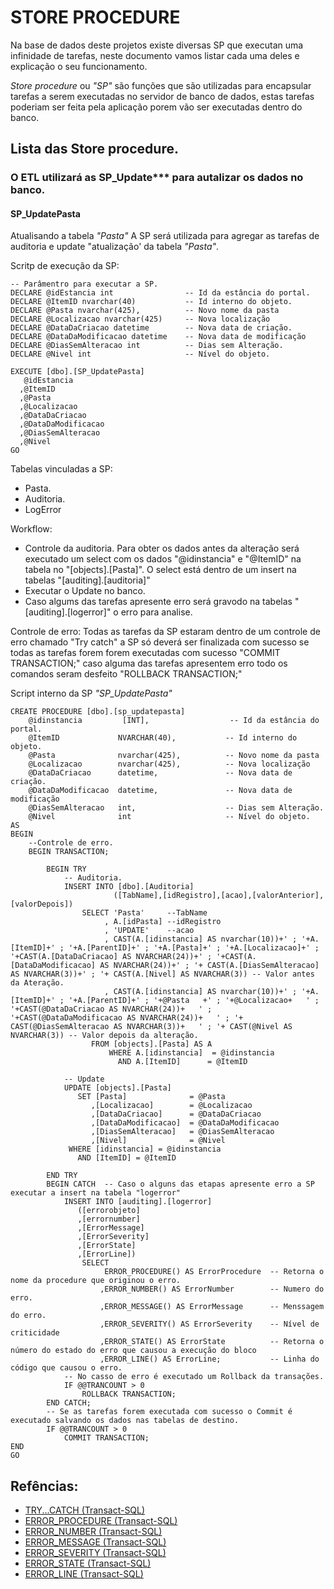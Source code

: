 # STORE PROCEDURE
Na base de dados deste projetos existe diversas SP que executan uma infinidade de tarefas, neste documento vamos listar cada uma deles e explicação o seu funcionamento.

_Store_ _procedure_ ou _"SP"_ são funções que são utilizadas para encapsular tarefas a serem executadas no servidor de banco de dados, estas tarefas poderiam ser feita pela aplicação porem vão ser executadas dentro do banco.


## Lista das Store procedure.


### O ETL utilizará as SP_Update*** para autalizar os dados no banco.

#### SP_UpdatePasta
Atualisando a tabela _"Pasta"_
A SP será utilizada para agregar as tarefas de auditoria e update "atualização' da tabela _"Pasta"_. 

Scritp de execução da SP:
```
-- Parâmentro para executar a SP.
DECLARE @idEstancia int                -- Id da estância do portal.  
DECLARE @ItemID nvarchar(40)           -- Id interno do objeto. 
DECLARE @Pasta nvarchar(425),          -- Novo nome da pasta
DECLARE @Localizacao nvarchar(425)     -- Nova localização
DECLARE @DataDaCriacao datetime        -- Nova data de criação.
DECLARE @DataDaModificacao datetime    -- Nova data de modificação
DECLARE @DiasSemAlteracao int          -- Dias sem Alteração.
DECLARE @Nivel int                     -- Nível do objeto.

EXECUTE [dbo].[SP_UpdatePasta] 
   @idEstancia
  ,@ItemID
  ,@Pasta
  ,@Localizacao
  ,@DataDaCriacao
  ,@DataDaModificacao
  ,@DiasSemAlteracao
  ,@Nivel
GO

```

Tabelas vinculadas a SP:
- Pasta.
- Auditoria.
- LogError

Workflow:
- Controle da auditoria.
		Para obter os dados antes da alteração será executado um select com os dados "@idinstancia" e "@ItemID" 
		na tabela no "[objects].[Pasta]".
		O select está dentro de um insert na tabelas "[auditing].[auditoria]" 
- Executar o Update no banco.
- Caso algums das tarefas apresente erro será gravodo na tabelas "[auditing].[logerror]" o erro para analise.

Controle de erro:
Todas as tarefas da SP estaram dentro de um controle de erro chamado "Try catch" 
a SP só deverá ser finalizada com sucesso se todas as tarefas forem forem executadas com sucesso "COMMIT TRANSACTION;" caso alguma das tarefas 
apresentem erro todo os comandos seram desfeito "ROLLBACK TRANSACTION;" 



Script interno da SP _"SP_UpdatePasta"_
```
CREATE PROCEDURE [dbo].[sp_updatepasta]
    @idinstancia         [INT],                  -- Id da estância do portal.
	@ItemID             NVARCHAR(40),           -- Id interno do objeto.
    @Pasta              nvarchar(425),          -- Novo nome da pasta
	@Localizacao        nvarchar(425),          -- Nova localização
	@DataDaCriacao      datetime,               -- Nova data de criação.
	@DataDaModificacao  datetime,               -- Nova data de modificação
	@DiasSemAlteracao   int,                    -- Dias sem Alteração.
	@Nivel              int                     -- Nível do objeto.
AS
BEGIN
	--Controle de erro.
	BEGIN TRANSACTION;  

		BEGIN TRY  
		    -- Auditoria.
			INSERT INTO [dbo].[Auditoria]
					   ([TabName],[idRegistro],[acao],[valorAnterior],[valorDepois])
				SELECT 'Pasta'     --TabName
					 , A.[idPasta] --idRegistro
					 , 'UPDATE'    --acao
					 , CAST(A.[idinstancia] AS nvarchar(10))+' ; '+A.[ItemID]+' ; '+A.[ParentID]+' ; '+A.[Pasta]+' ; '+A.[Localizacao]+' ; '+CAST(A.[DataDaCriacao] AS NVARCHAR(24))+' ; '+CAST(A.[DataDaModificacao] AS NVARCHAR(24))+' ; '+ CAST(A.[DiasSemAlteracao] AS NVARCHAR(3))+' ; '+ CAST(A.[Nivel] AS NVARCHAR(3)) -- Valor antes da Ateração.
					 , CAST(A.[idinstancia] AS nvarchar(10))+' ; '+A.[ItemID]+' ; '+A.[ParentID]+' ; '+@Pasta   +' ; '+@Localizacao+   ' ; '+CAST(@DataDaCriacao AS NVARCHAR(24))+   ' ; '+CAST(@DataDaModificacao AS NVARCHAR(24))+   ' ; '+ CAST(@DiasSemAlteracao AS NVARCHAR(3))+   ' ; '+ CAST(@Nivel AS NVARCHAR(3)) -- Valor depois da alteração.
				  FROM [objects].[Pasta] AS A
					  WHERE A.[idinstancia]  = @idinstancia
						AND A.[ItemID]      = @ItemID

			-- Update
			UPDATE [objects].[Pasta]
			   SET [Pasta]              = @Pasta
				  ,[Localizacao]        = @Localizacao
				  ,[DataDaCriacao]      = @DataDaCriacao
				  ,[DataDaModificacao]  = @DataDaModificacao
				  ,[DiasSemAlteracao]   = @DiasSemAlteracao
				  ,[Nivel]              = @Nivel
			 WHERE [idinstancia] = @idinstancia
			   AND [ItemID] = @ItemID

		END TRY  
		BEGIN CATCH  -- Caso o alguns das etapas apresente erro a SP executar a insert na tabela "logerror"
			INSERT INTO [auditing].[logerror]
			   ([errorobjeto]
			   ,[errornumber]
			   ,[ErrorMessage]
			   ,[ErrorSeverity]
			   ,[ErrorState]
			   ,[ErrorLine])
				SELECT   
					 ERROR_PROCEDURE() AS ErrorProcedure  -- Retorna o nome da procedure que originou o erro.
					,ERROR_NUMBER() AS ErrorNumber        -- Numero do erro.
					,ERROR_MESSAGE() AS ErrorMessage      -- Menssagem do erro.  				
					,ERROR_SEVERITY() AS ErrorSeverity    -- Nível de criticidade 
					,ERROR_STATE() AS ErrorState          -- Retorna o número do estado do erro que causou a execução do bloco				
					,ERROR_LINE() AS ErrorLine;           -- Linha do código que causou o erro.
	        -- No casso de erro é executado um Rollback da transações.			
			IF @@TRANCOUNT > 0   
				ROLLBACK TRANSACTION;  
		END CATCH;  
		-- Se as tarefas forem executada com sucesso o Commit é executado salvando os dados nas tabelas de destino.
		IF @@TRANCOUNT > 0  
			COMMIT TRANSACTION;  
END
GO
```





## Refências:
* [TRY...CATCH (Transact-SQL)](https://docs.microsoft.com/en-us/sql/t-sql/language-elements/try-catch-transact-sql?view=sql-server-ver15)
* [ERROR_PROCEDURE (Transact-SQL)](https://docs.microsoft.com/en-us/sql/t-sql/functions/error-procedure-transact-sql?view=sql-server-ver15)
* [ERROR_NUMBER (Transact-SQL)](https://docs.microsoft.com/en-us/sql/t-sql/functions/error-number-transact-sql?view=sql-server-ver15)
* [ERROR_MESSAGE (Transact-SQL)](https://docs.microsoft.com/en-us/sql/t-sql/functions/error-message-transact-sql?view=sql-server-ver15)
* [ERROR_SEVERITY (Transact-SQL)](https://docs.microsoft.com/en-us/sql/t-sql/functions/error-severity-transact-sql?view=sql-server-ver15)
* [ERROR_STATE (Transact-SQL)](https://docs.microsoft.com/en-us/sql/t-sql/functions/error-state-transact-sql?view=sql-server-ver15)
* [ERROR_LINE (Transact-SQL)](https://docs.microsoft.com/en-us/sql/t-sql/functions/error-line-transact-sql?view=sql-server-ver15)
